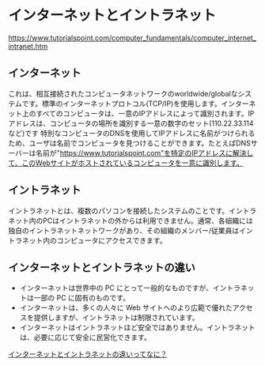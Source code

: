 # インターネットとイントラネット
https://www.tutorialspoint.com/computer_fundamentals/computer_internet_intranet.htm

## インターネット
これは、相互接続されたコンピュータネットワークのworldwide/globalなシステムです。標準のインターネットプロトコル(TCP/IP)を使用します。インターネット上のすべてのコンピュータは、一意のIPアドレスによって識別されます。IPアドレスは、コンピュータの場所を識別する一意の数字のセット(110.22.33.114など)です
特別なコンピュータのDNSを使用してIPアドレスに名前がつけられるため、ユーザは名前でコンピュータを見つけることができます。たとえばDNSサーバーは名前が"https://www.tutorialspoint.com"を特定のIPアドレスに解決して、このWebサイトがホストされているコンピュータを一意に識別します。

## イントラネット
イントラネットとは、複数のパソコンを接続したシステムのことです。イントラネット内のPCはイントラネットの外からは利用できません。通常、各組織には独自のイントラネットネットワークがあり、その組織のメンバー/従業員はイントラネット内のコンピュータにアクセスできます。

## インターネットとイントラネットの違い
- インターネットは世界中の PC にとって一般的なものですが、イントラネットは一部の PC に固有のものです。
- インターネットは、多くの人々に Web サイトへのより広範で優れたアクセスを提供しますが、イントラネットは制限されています。
- インターネットはイントラネットほど安全ではありません。イントラネットは、必要に応じて安全に民営化できます。

[インターネットとイントラネットの違いってなに？](https://www.aibsc.jp/nsj/it-jouhoukyoku/contents7_3.html)